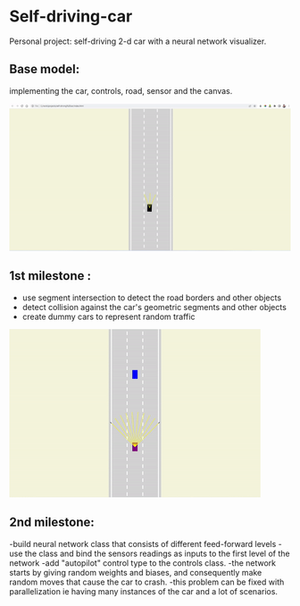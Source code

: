 # Self-driving-car
Personal project: self-driving 2-d car with a neural network visualizer.

## Base model: 
implementing the car, controls, road, sensor and the canvas.

![](ezgif.com-gif-maker.gif)

## 1st milestone :
- use segment intersection to detect the road borders and other objects
- detect collision against the car's geometric segments and other objects 
- create dummy cars to represent random traffic 

![](1.00.gif)

## 2nd milestone:
-build neural network class that consists of different feed-forward levels
-use the class and bind the sensors readings as inputs to the first level of the network
-add "autopilot" control type to the controls class.
-the network starts by giving random weights and biases, and consequently make random moves that cause the car to crash.
-this problem can be fixed with parallelization ie having many instances of the car and a lot of scenarios. 

